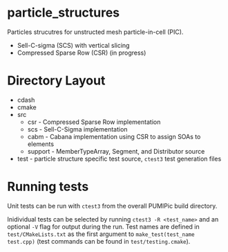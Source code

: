 # particle_structures

Particles strucutres for unstructed mesh particle-in-cell (PIC). 

- Sell-C-sigma (SCS) with vertical slicing 
- Compressed Sparse Row (CSR) (in progress)


# Directory Layout

- cdash
- cmake
- src
  - csr - Compressed Sparse Row implementation
  - scs - Sell-C-Sigma implementation
  - cabm - Cabana implementation using CSR to assign SOAs to elements
  - support - MemberTypeArray, Segment, and Distributor source
- test - particle structure specific test source, `ctest3` test generation files


# Running tests

Unit tests can be run with `ctest3` from the overall PUMIPic build directory.

Inidividual tests can be selected by running `ctest3 -R <test_name>` and an optional `-V` flag for output during the run. Test names are defined in `test/CMakeLists.txt` as the first argument to `make_test(test_name test.cpp)` (test commands can be found in `test/testing.cmake`). 
